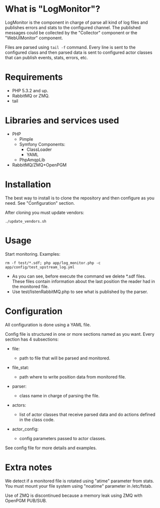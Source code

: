 What is "LogMonitor"?
=====================

LogMonitor is the component in charge of parse all kind of log files and publishes errors and stats to the configured channel. The published messages could be collected by the "Collector" component or the "WebUIMonitor" component.

Files are parsed using `tail -f` command. Every line is sent to the configured class and then parsed data is sent to configured actor classes that can publish events, stats, errors, etc.


Requirements
============

- PHP 5.3.2 and up.
- RabbitMQ or ZMQ.
- tail


Libraries and services used
===========================

- PHP
	- Pimple
	- Symfony Components:
		- ClassLoader
		- YAML
	- PhpAmqpLib 
- RabbitMQ/ZMQ+OpenPGM


Installation
============

The best way to install is to clone the repository and then configure as you need. See "Configuration" section.

After cloning you must update vendors:

	./update_vendors.sh
 

Usage
=====

Start monitoring. Examples:

	rm -f test/*.sdf; php app/log_monitor.php -c app/config/test_upstream_log.yml

* As you can see, before execute the command we delete *.sdf files. These files contain information about the last position the reader had in the monitored file.
* Use test/listenRabbitMQ.php to see what is published by the parser.


Configuration
=============

All configuration is done using a YAML file.

Config file is structured in one or more sections named as you want. Every section has 4 subsections:

- file:
	- path to file that will be parsed and monitored.

- file_stat:
	- path where to write position data from monitored file.

- parser:
	- class name in charge of parsing the file.

- actors:
	- list of actor classes that receive parsed data and do actions defined in the class code.

- actor_config:
	- config parameters passed to actor classes.

See config file for more details and examples.


Extra notes
===========

We detect if a monitored file is rotated using "atime" parameter from stats. You must mount your file system using "noatime" parameter in /etc/fstab.

Use of ZMQ is discontinued because a memory leak using ZMQ with OpenPGM PUB/SUB.

